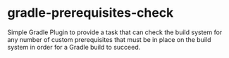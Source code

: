 # gradle-prerequisites-check
Simple Gradle Plugin to provide a task that can check the build system for any number of custom prerequisites that must be in place on the build system in order for a Gradle build to succeed.
